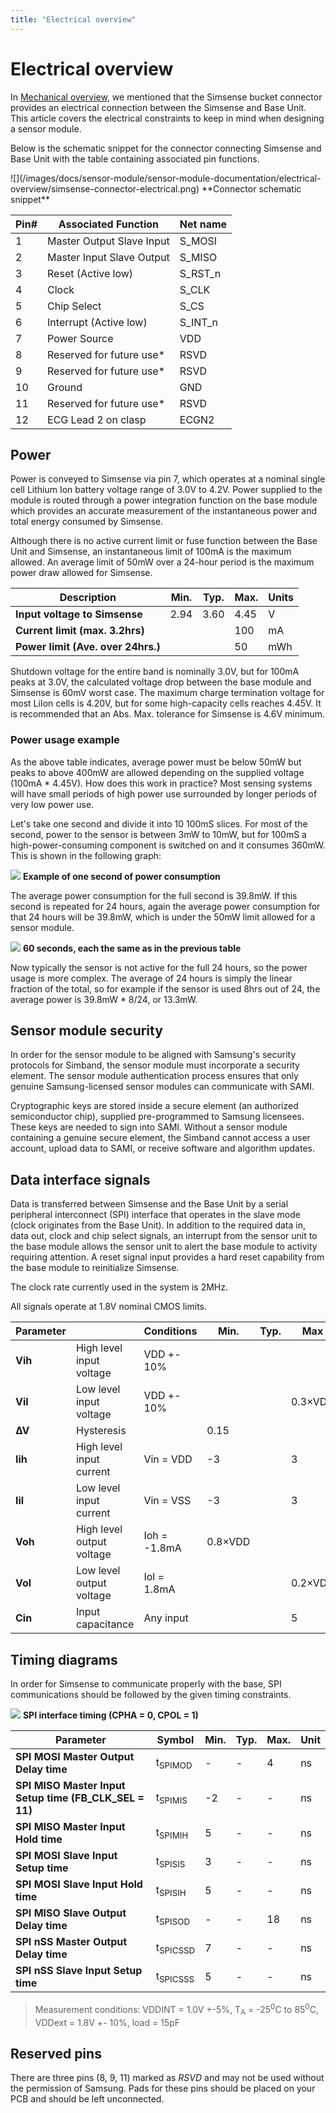```yaml
---
title: "Electrical overview"
---
```


# Electrical overview

In [Mechanical overview](/sensor-module/sensor-module-documentation/mechanical-overview.html), we mentioned that the Simsense bucket connector provides an electrical connection between the Simsense and Base Unit. This article covers the electrical constraints to keep in mind when designing a sensor module.

Below is the schematic snippet for the connector connecting Simsense and Base Unit with the table containing associated pin functions.

<div  class="photo-grid" style="max-width: 512px;">
 ![](/images/docs/sensor-module/sensor-module-documentation/electrical-overview/simsense-connector-electrical.png)
**Connector schematic snippet** 
</div>

| Pin#      |Associated Function       | Net name|
|-----------|--------------------------|---------| 
| 1         | Master Output Slave Input|S_MOSI|
| 2         | Master Input Slave Output|S_MISO|
| 3         | Reset (Active low)       |S_RST_n |
| 4         | Clock                    |S_CLK |
| 5         | Chip Select              |S_CS  |
| 6         | Interrupt (Active low)   |S_INT_n |
| 7         | Power Source             |VDD   |
| 8         | Reserved for future use* |RSVD  |
| 9         | Reserved for future use* |RSVD  |
| 10        | Ground                   |GND   |
| 11        | Reserved for future use* |RSVD  |
| 12        | ECG Lead 2 on clasp      |ECGN2 |

  
## Power

Power is conveyed to Simsense via pin 7, which operates at a nominal single cell Lithium Ion battery voltage range of 3.0V to 4.2V. Power supplied to the module is routed through a power integration function on the base module which provides an accurate measurement of the instantaneous power and total energy consumed by Simsense.
 
Although there is no active current limit or fuse function between the Base Unit and Simsense, an instantaneous limit of 100mA is the maximum allowed. An average limit of 50mW over a 24-hour period is the maximum power draw allowed for Simsense.

| Description                           | Min.  | Typ.  | Max.  | Units |
|---------------------------------------|-------|-------|-------|-------|
| **Input voltage to Simsense**         | 2.94  | 3.60  | 4.45  | V     |
| **Current limit (max. 3.2hrs)**       |       |       | 100   | mA    |
| **Power limit (Ave. over 24hrs.)**    |       |       | 50    | mWh   |

Shutdown voltage for the entire band is nominally 3.0V, but for 100mA peaks at 3.0V, the calculated voltage drop between the base module and Simsense is 60mV worst case. The maximum charge termination voltage for most LiIon cells is 4.20V, but for some high-capacity cells reaches 4.45V. It is recommended that an Abs. Max. tolerance for Simsense is 4.6V minimum.

### Power usage example

As the above table indicates, average power must be below 50mW but peaks to above 400mW are allowed depending on the supplied voltage (100mA * 4.45V). How does this work in practice? Most sensing systems will have small periods of high power use surrounded by longer periods of very low power use. 

Let's take one second and divide it into 10 100mS slices. For most of the second, power to the sensor is between 3mW to 10mW, but for 100mS a high-power-consuming component is switched on and it consumes 360mW. This is shown in the following graph:

![](/images/docs/sensor-module/sensor-module-documentation/electrical-overview/Power_graph.png)
**Example of one second of power consumption**

The average power consumption for the full second is 39.8mW. If this second is repeated for 24 hours, again the average power consumption for that 24 hours will be 39.8mW, which is under the 50mW limit allowed for a sensor module. 

![](/images/docs/sensor-module/sensor-module-documentation/electrical-overview/60sec_power_graph.png)
**60 seconds, each the same as in the previous table**

Now typically the sensor is not active for the full 24 hours, so the power usage is more complex. The average of 24 hours is simply the linear fraction of the total, so for example if the sensor is used 8hrs out of 24, the average power is 39.8mW * 8/24, or 13.3mW.

## Sensor module security

In order for the sensor module to be aligned with Samsung's security protocols for Simband, the sensor module must incorporate a security element. The sensor module authentication process ensures that only genuine Samsung-licensed sensor modules can communicate with SAMI. 

Cryptographic keys are stored inside a secure element (an authorized semiconductor chip), supplied pre-programmed to Samsung licensees. These keys are needed to sign into SAMI. Without a sensor module containing a genuine secure element, the Simband cannot access a user account, upload data to SAMI, or receive software and algorithm updates.

## Data interface signals

Data is transferred between Simsense and the Base Unit by a serial peripheral interconnect (SPI) interface that operates in the slave mode (clock originates from the Base Unit). In addition to the required data in, data out, clock and chip select signals, an interrupt from the sensor unit to the base module allows the sensor unit to alert the base module to activity requiring attention. A reset signal input provides a hard reset capability from the base module to reinitialize Simsense. 

The clock rate currently used in the system is 2MHz.

All signals operate at 1.8V nominal CMOS limits.
   
| Parameter  |                           | Conditions    | Min.       | Typ.       | Max        | Unit       |
|------------|---------------------------|---------------|------------|------------|------------|------------|
| **Vih**    | High level input voltage  | VDD +- 10%    |            |            |            | V          |
| **Vil**    | Low level input voltage   | VDD +- 10%    |            |            | 0.3×VDD    | V          |
|  **∆V**        | Hysteresis                |               | 0.15       |            |            | V          |
| **Iih**    | High level input current  | Vin = VDD     | -3         |            | 3          | µA         |
| **Iil**    | Low level input current   | Vin = VSS     | -3         |            | 3          | µA         |
| **Voh**    | High level output voltage | Ioh = -1.8mA  | 0.8×VDD    |            |            | V          |
| **Vol**    | Low level output voltage  |  Iol = 1.8mA  |            |            | 0.2×VDD    | V          |
| **Cin**    | Input capacitance         | Any input     |            |            | 5          | pF         |
 


## Timing diagrams
In order for Simsense to communicate properly with the base, SPI communications should be followed by the given timing constraints.

![](/images/docs/sensor-module/sensor-module-documentation/electrical-overview/SPI_Timings_A7.PNG)
**SPI interface timing (CPHA = 0, CPOL = 1)**


|Parameter|Symbol|Min.|Typ.|Max.|Unit|
|---------|------|----|----|----|-----|
|**SPI MOSI Master Output Delay time**|t<sub>SPIMOD</sub>|-|-|4|ns|
|**SPI MISO Master Input Setup time (FB_CLK_SEL = 11)**|t<sub>SPIMIS</sub>|-2|-|-|ns|
|**SPI MISO Master Input Hold time**|t<sub>SPIMIH</sub>|5|-|-|ns|
|**SPI MOSI Slave Input Setup time**|t<sub>SPISIS</sub>|3|-|-|ns|
|**SPI MOSI Slave Input Hold time**|t<sub>SPISIH</sub>|5|-|-|ns|
|**SPI MISO Slave Output Delay time**|t<sub>SPISOD</sub>|-|-|18|ns|
|**SPI nSS Master Output Delay time**|t<sub>SPICSSD</sub>|7|-|-|ns|
|**SPI nSS Slave Input Setup time**|t<sub>SPICSSS</sub>|5|-|-|ns|

>Measurement conditions: VDDINT = 1.0V +-5%, T<sub>A</sub> = -25<sup>0</sup>C to 85<sup>0</sup>C, VDDext = 1.8V +- 10%, load = 15pF


## Reserved pins
There are three pins (8, 9, 11) marked as _RSVD_ and may not be used without the permission of Samsung. Pads for these pins should be placed on your PCB and should be left unconnected.